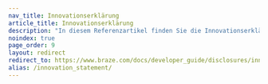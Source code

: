 ```yaml
---
nav_title: Innovationserklärung
article_title: Innovationserklärung
description: "In diesem Referenzartikel finden Sie die Innovationserklärung von Braze."
noindex: true
page_order: 9
layout: redirect
redirect_to: https://www.braze.com/docs/developer_guide/disclosures/innovation_statement
alias: /innovation_statement/
---
```


<!--
This redirect page exists only to funnel users to the English version of this statement. It should exist only in English and Japanese.
-->
